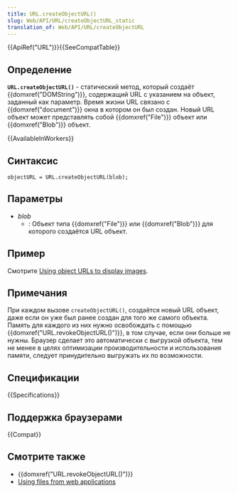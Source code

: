 ```yaml
---
title: URL.createObjectURL()
slug: Web/API/URL/createObjectURL_static
translation_of: Web/API/URL/createObjectURL
---
```


{{ApiRef("URL")}}{{SeeCompatTable}}

## Определение

**`URL.createObjectURL()`** - статический метод, который создаёт {{domxref("DOMString")}}, содержащий URL с указанием на объект, заданный как параметр. Время жизни URL связано с {{domxref("document")}} окна в котором он был создан. Новый URL объект может представлять собой {{domxref("File")}} объект или {{domxref("Blob")}} объект.

{{AvailableInWorkers}}

## Синтаксис

```
objectURL = URL.createObjectURL(blob);
```

## Параметры

- _blob_
  - : Объект типа {{domxref("File")}} или {{domxref("Blob")}} для которого создаётся URL объект.

## Пример

Смотрите [Using object URLs to display images](/ru/docs/Using_files_from_web_applications#Example_Using_object_URLs_to_display_images).

## Примечания

При каждом вызове `createObjectURL()`, создаётся новый URL объект, даже если он уже был ранее создан для того же самого объекта. Память для каждого из них нужно освобождать с помощью {{domxref("URL.revokeObjectURL()")}}, в том случае, если они больше не нужны. Браузер сделает это автоматически с выгрузкой объекта, тем не менее в целях оптимизации производительности и использования памяти, следует принудительно выгружать их по возможности.

## Спецификации

{{Specifications}}

## Поддержка браузерами

{{Compat}}

## Смотрите также

- {{domxref("URL.revokeObjectURL()")}}
- [Using files from web applications](/ru/docs/Using_files_from_web_applications)
